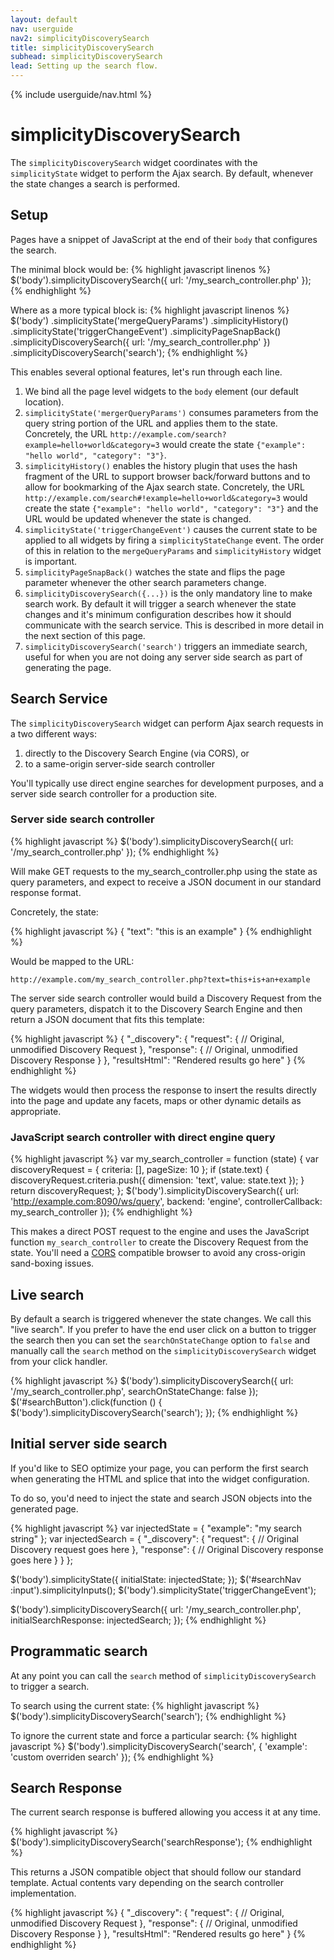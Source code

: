 ```yaml
---
layout: default
nav: userguide
nav2: simplicityDiscoverySearch
title: simplicityDiscoverySearch
subhead: simplicityDiscoverySearch
lead: Setting up the search flow.
---
```


{% include userguide/nav.html %}

simplicityDiscoverySearch
=========================

The `simplicityDiscoverySearch` widget coordinates with the `simplicityState`
widget to perform the Ajax search. By default, whenever the state changes
a search is performed.

Setup
-----

Pages have a snippet of JavaScript at the end of their `body` that configures
the search.

The minimal block would be:
{% highlight javascript linenos %}
$('body').simplicityDiscoverySearch({
  url: '/my_search_controller.php'
});
{% endhighlight %}

Where as a more typical block is:
{% highlight javascript linenos %}
$('body')
  .simplicityState('mergeQueryParams')
  .simplicityHistory()
  .simplicityState('triggerChangeEvent')
  .simplicityPageSnapBack()
  .simplicityDiscoverySearch({
    url: '/my_search_controller.php'
  })
  .simplicityDiscoverySearch('search');
{% endhighlight %}

This enables several optional features, let's run through each line.

1. We bind all the page level widgets to the `body` element (our default
   location).
2. `simplicityState('mergerQueryParams')` consumes parameters from the query
   string portion of the URL and applies them to the state. Concretely,
   the URL `http://example.com/search?example=hello+world&category=3`
   would create the state `{"example": "hello world", "category": "3"}`.
3. `simplicityHistory()` enables the history plugin that uses the hash fragment
   of the URL to support browser back/forward buttons and to allow for
   bookmarking of the Ajax search state. Concretely, the URL
   `http://example.com/search#!example=hello+world&category=3` would create the
   state `{"example": "hello world", "category": "3"}` and the URL would be
   updated whenever the state is changed.
4. `simplicityState('triggerChangeEvent')` causes the current state to be
   applied to all widgets by firing a `simplicityStateChange` event. The order
   of this in relation to the `mergeQueryParams` and `simplicityHistory` widget
   is important.
5. `simplicityPageSnapBack()` watches the state and flips the page parameter
   whenever the other search parameters change.
6. `simplicityDiscoverySearch({...})` is the only mandatory line to make
   search work. By default it will trigger a search whenever the state changes
   and it's minimum configuration describes how it should communicate with the
   search service. This is described in more detail in the next section of
   this page.
7. `simplicityDiscoverySearch('search')` triggers an immediate search, useful
   for when you are not doing any server side search as part of generating
   the page.

Search Service
--------------

The `simplicityDiscoverySearch` widget can perform Ajax search requests in a two different ways:
1. directly to the Discovery Search Engine (via CORS), or
1. to a same-origin server-side search controller

You'll typically use direct engine searches for development purposes, and a server side search controller for a production site.

### Server side search controller

{% highlight javascript %}
$('body').simplicityDiscoverySearch({
    url: '/my_search_controller.php'
});
{% endhighlight %}

Will make GET requests to the my_search_controller.php using the state as query parameters, and expect to receive a JSON document in our standard response format.

Concretely, the state:

{% highlight javascript %}
{
    "text": "this is an example"
}
{% endhighlight %}

Would be mapped to the URL:

    http://example.com/my_search_controller.php?text=this+is+an+example

The server side search controller would build a Discovery Request from the query parameters, dispatch it to the Discovery Search Engine and then return a JSON document that fits this template:

{% highlight javascript %}
{
  "_discovery": {
    "request": {
      // Original, unmodified Discovery Request
    },
    "response": {
      // Original, unmodified Discovery Response
    }
  },
  "resultsHtml": "Rendered results go here"
}
{% endhighlight %}

The widgets would then process the response to insert the results directly into the page and update any facets, maps or other dynamic details as appropriate.

### JavaScript search controller with direct engine query

{% highlight javascript %}
var my_search_controller = function (state) {
    var discoveryRequest = {
        criteria: [],
        pageSize: 10
    };
    if (state.text) {
        discoveryRequest.criteria.push({
            dimension: 'text',
            value: state.text
        });
    }
    return discoveryRequest;
};
$('body').simplicityDiscoverySearch({
    url: 'http://example.com:8090/ws/query',
    backend: 'engine',
    controllerCallback: my_search_controller
});
{% endhighlight %}

This makes a direct POST request to the engine and uses the JavaScript function `my_search_controller` to create the Discovery Request from the state.
You'll need a [CORS](http://en.wikipedia.org/wiki/Cross-origin_resource_sharing) compatible browser to avoid any cross-origin sand-boxing issues.

Live search
-----------

By default a search is triggered whenever the state changes. We call this "live
search". If you prefer to have the end user click on a button to trigger the
search then you can set the `searchOnStateChange` option to `false` and
manually call the `search` method on the `simplicityDiscoverySearch` widget
from your click handler.

{% highlight javascript %}
$('body').simplicityDiscoverySearch({
    url: '/my_search_controller.php',
    searchOnStateChange: false
});
$('#searchButton').click(function () {
  $('body').simplicityDiscoverySearch('search');
});
{% endhighlight %}

Initial server side search
--------------------------

If you'd like to SEO optimize your page, you can perform the first search
when generating the HTML and splice that into the widget configuration.

To do so, you'd need to inject the state and search JSON objects into the
generated page.

{% highlight javascript %}
var injectedState = {
  "example": "my search string"
};
var injectedSearch = {
  "_discovery": {
    "request": {
      // Original Discovery request goes here
    },
    "response": {
      // Original Discovery response goes here
    }
  }
};

$('body').simplicityState({
    initialState: injectedState;
});
$('#searchNav :input').simplicityInputs();
$('body').simplicityState('triggerChangeEvent');

$('body').simplicityDiscoverySearch({
    url: '/my_search_controller.php',
    initialSearchResponse: injectedSearch;
});
{% endhighlight %}

Programmatic search
-------------------

At any point you can call the `search` method of `simplicityDiscoverySearch` to
trigger a search.

To search using the current state:
{% highlight javascript %}
$('body').simplicityDiscoverySearch('search');
{% endhighlight %}

To ignore the current state and force a particular search:
{% highlight javascript %}
$('body').simplicityDiscoverySearch('search', {
  'example': 'custom overriden search'
});
{% endhighlight %}

Search Response
---------------

The current search response is buffered allowing you access it at any time.

{% highlight javascript %}
$('body').simplicityDiscoverySearch('searchResponse');
{% endhighlight %}

This returns a JSON compatible object that should follow our standard template.
Actual contents vary depending on the search controller implementation.

{% highlight javascript %}
{
  "_discovery": {
    "request": {
      // Original, unmodified Discovery Request
    },
    "response": {
      // Original, unmodified Discovery Response
    }
  },
  "resultsHtml": "Rendered results go here"
}
{% endhighlight %}
